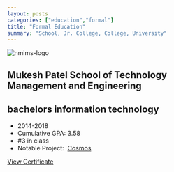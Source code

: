 ```yaml
---
layout: posts
categories: ["education","formal"]
title: "Formal Education"
summary: "School, Jr. College, College, University"
---
```


![nmims-logo](https://project-odyssey.s3.us-east-2.amazonaws.com/1ad4c1cd366e78718ce64b95823119f2.jpg)

Mukesh Patel School of Technology Management and Engineering 
----------------

bachelors information technology
--------------------------------

*   2014-2018
*   Cumulative GPA: 3.58
*   #3 in class
*   Notable Project:  [Cosmos](../projects/iot/2017-11-02cosmos.markdown)

[View Certificate](https://project-odyssey.s3.us-east-2.amazonaws.com/Odyssey-Resources/Certificates/NMIMS/BA6FC0FD13536F153775BE2B855DC935.jpeg)

